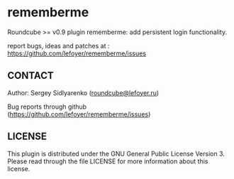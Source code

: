 rememberme
===================

Roundcube >= v0.9 plugin rememberme: add persistent login functionality.

report bugs, ideas and patches at : https://github.com/lefoyer/rememberme/issues


CONTACT
-------
Author:   Sergey Sidlyarenko (roundcube@lefoyer.ru)

Bug reports through github (https://github.com/lefoyer/rememberme/issues)

LICENSE
-------

This plugin is distributed under the GNU General Public License Version 3.
Please read through the file LICENSE for more information about this license.

